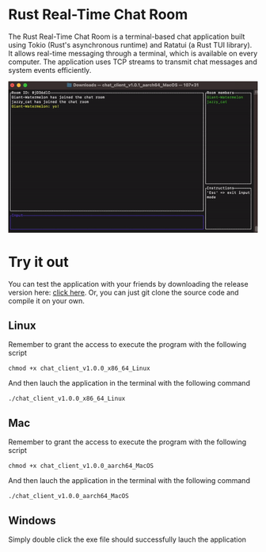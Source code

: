 # Rust Real-Time Chat Room
The Rust Real-Time Chat Room is a terminal-based chat application built using Tokio (Rust's asynchronous runtime) and Ratatui (a Rust TUI library). It allows real-time messaging through a terminal, which is available on every computer. The application uses TCP streams to transmit chat messages and system events efficiently.


![A demo gif](https://github.com/Jazzcort/Rust_RealTime_Chat/blob/main/demo.gif)

# Try it out
You can test the application with your friends by downloading the release version here: [click here](https://github.com/Jazzcort/Rust_RealTime_Chat/releases). Or, you can just git clone the source code and compile it on your own.
## Linux
Remember to grant the access to execute the program with the following script
```shell
chmod +x chat_client_v1.0.0_x86_64_Linux
```
And then lauch the application in the terminal with the following command
```shell
./chat_client_v1.0.0_x86_64_Linux 
```
## Mac
Remember to grant the access to execute the program with the following script
```shell
chmod +x chat_client_v1.0.0_aarch64_MacOS
```
And then lauch the application in the terminal with the following command
```shell
./chat_client_v1.0.0_aarch64_MacOS
```
## Windows
Simply double click the exe file should successfully lauch the application
